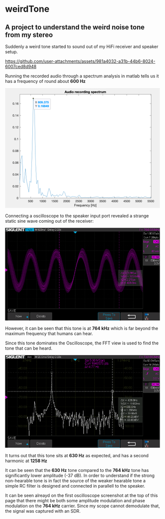 # weirdTone
## A project to understand the weird noise tone from my stereo

Suddenly a weird tone started to sound out of my HiFi receiver and speaker setup.

https://github.com/user-attachments/assets/981a4032-a31b-44b6-8024-6007ced8d948

Running the recorded audio through a spectrum analysis in matlab tells us it has a frequency of round about **600 Hz**

![](audio_spec.png)

Connecting a oscilloscope to the speaker input port revealed a strange static sine wave coming out of the receiver:

![](noise_time.bmp)

However, it can be seen that this tone is at **764 kHz** which is far beyond the maximum frequency that humans can hear.

Since this tone dominates the Oscilloscope, the FFT view is used to find the tone that can be heard.

![](audio_tone.bmp)

It turns out that this tone sits at **630 Hz** as expected, and has a second harmonic at **1258 Hz**

It can be seen that the **630 Hz** tone compared to the **764 kHz** tone has significantly lower amplitude (-37 dB). In order to understand if the strong non-hearable tone is in fact the source of the weaker hearable tone a simple RC filter is designed and connected in parallell to the speaker.  

It can be seen alreayd on the first oscilloscope screenshot at the top of this page that there might be both some amplitude modulation and phase modulation on the **764 kHz** carrier. Since my scope cannot demodulate that, the signal was captured with an SDR.
